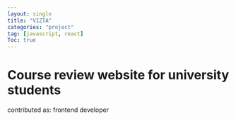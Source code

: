 ```yaml
---
layout: single
title: "VIZTA"
categories: "project"
tag: [javascript, react]
Toc: true
---
```


# Course review website for university students
contributed as: frontend developer
